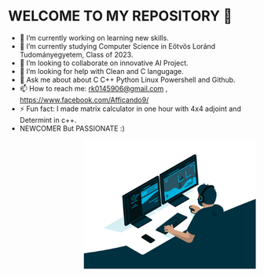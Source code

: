 # WELCOME TO MY REPOSITORY  👋

- 🔭 I’m currently working on learning new skills.
- 🌱 I’m currently studying Computer Science in Eötvös Loránd Tudományegyetem, Class of 2023.
- 👯 I’m looking to collaborate on innovative AI Project.
- 🤔 I’m looking for help with Clean and C langugage.
- 💬 Ask me about about C C++ Python Linux Powershell and Github.
- 📫 How to reach me: rk0145906@gmail.com , https://www.facebook.com/Afficando9/
- ⚡ Fun fact: I made matrix calculator in one hour with 4x4 adjoint and Determint in c++.
- NEWCOMER But PASSIONATE :)

<a href="https://github.com/rajeshkumar-ctrl/"><img align="right" width="350" height="263" src="https://github.com/rajeshkumar-ctrl/rajeshkumar-ctrl/blob/main/Misc/aboutme.gif"></a>

